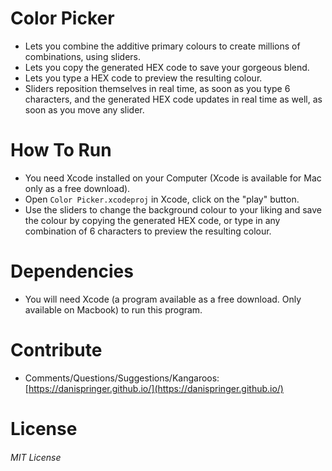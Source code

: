 # Color Picker
- Lets you combine the additive primary colours to create millions of combinations, using sliders.
- Lets you copy the generated HEX code to save your gorgeous blend.
- Lets you type a HEX code to preview the resulting colour.
- Sliders reposition themselves in real time, as soon as you type 6 characters, and the generated HEX code updates in real time as well, as soon as you move any slider.

# How To Run
- You need Xcode installed on your Computer (Xcode is available for Mac only as a free download).
- Open `Color Picker.xcodeproj` in Xcode, click on the "play" button.
- Use the sliders to change the background colour to your liking and save the colour by copying the generated HEX code, or type in any combination of 6 characters to preview the resulting colour.

# Dependencies
- You will need Xcode (a program available as a free download. Only available on Macbook) to run this program.

# Contribute
- Comments/Questions/Suggestions/Kangaroos: [https://danispringer.github.io/](https://danispringer.github.io/)

# License
###### MIT License